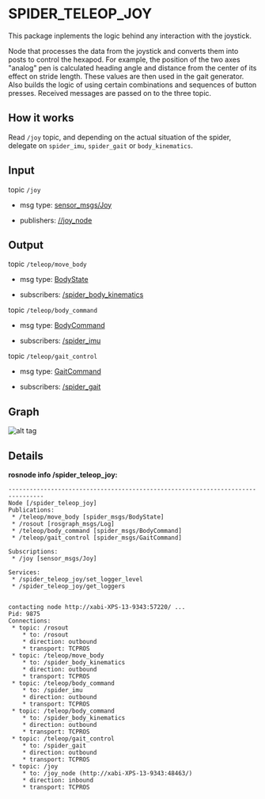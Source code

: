 SPIDER_TELEOP_JOY
======

This package inplements the logic behind any interaction with the joystick.

Node that processes the data from the joystick and converts them into posts to control the hexapod. For example, the position of the two axes "analog" pen is calculated heading angle and distance from the center of its effect on stride length. These values are then used in the gait generator. Also builds the logic of using certain combinations and sequences of button presses. Received messages are passed on to the three topic.

How it works
-----

Read `/joy` topic, and depending on the actual situation of the spider, delegate on `spider_imu`, `spider_gait` or `body_kinematics`.

Input
-----

topic `/joy`

 * msg type: [sensor_msgs/Joy](https://github.com/ros/common_msgs/blob/jade-devel/sensor_msgs/msg/Joy.msg)

 * publishers: [//joy_node](https://github.com/ros-drivers/joystick_drivers/tree/indigo-devel/joy)

Output
------

topic `/teleop/move_body`

 * msg type: [BodyState](https://github.com/erlerobot/erle-spider/blob/master/software/src/spider_msgs/msg/BodyState.msg)

 * subscribers: [/spider_body_kinematics](https://github.com/erlerobot/erle-spider/tree/master/software/src/spider_body_kinematics)

topic `/teleop/body_command`

 *  msg type: [BodyCommand](https://github.com/erlerobot/erle-spider/blob/master/software/src/spider_msgs/msg/BodyCommand.msg)

 * subscribers: [/spider_imu](https://github.com/erlerobot/erle-spider/tree/master/software/src)

topic `/teleop/gait_control`

 * msg type: [GaitCommand](https://github.com/erlerobot/erle-spider/blob/master/software/src/spider_msgs/msg/GaitCommand.msg)

 * subscribers: [/spider_gait](https://github.com/erlerobot/erle-spider/tree/master/software/src)

Graph
----

![alt tag](../../../docs/img/rqt_graph_captures/teleop_joy.png?raw=true)

Details
----

**rosnode info /spider_teleop_joy:**

```
--------------------------------------------------------------------------------
Node [/spider_teleop_joy]
Publications: 
 * /teleop/move_body [spider_msgs/BodyState]
 * /rosout [rosgraph_msgs/Log]
 * /teleop/body_command [spider_msgs/BodyCommand]
 * /teleop/gait_control [spider_msgs/GaitCommand]

Subscriptions: 
 * /joy [sensor_msgs/Joy]

Services: 
 * /spider_teleop_joy/set_logger_level
 * /spider_teleop_joy/get_loggers


contacting node http://xabi-XPS-13-9343:57220/ ...
Pid: 9875
Connections:
 * topic: /rosout
    * to: /rosout
    * direction: outbound
    * transport: TCPROS
 * topic: /teleop/move_body
    * to: /spider_body_kinematics
    * direction: outbound
    * transport: TCPROS
 * topic: /teleop/body_command
    * to: /spider_imu
    * direction: outbound
    * transport: TCPROS
 * topic: /teleop/body_command
    * to: /spider_body_kinematics
    * direction: outbound
    * transport: TCPROS
 * topic: /teleop/gait_control
    * to: /spider_gait
    * direction: outbound
    * transport: TCPROS
 * topic: /joy
    * to: /joy_node (http://xabi-XPS-13-9343:48463/)
    * direction: inbound
    * transport: TCPROS

```
